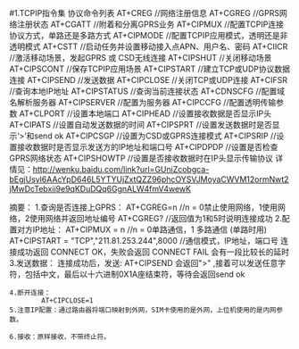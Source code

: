 

#1.TCPIP指令集
协议命令列表
	AT+CREG     //网络注册信息
	AT+CGREG    //GPRS网络注册状态
	AT+CGATT    //附着和分离GPRS业务
	AT+CIPMUX   //配置TCPIP连接协议方式，单路还是多路方式
	AT+CIPMODE  //配置TCPIP应用模式，透明还是非透明模式
	AT+CSTT     //启动任务并设置移动接入点APN、用户名、密码
	AT+CIICR    //激活移动场景，发起GPRS 或 CSD无线连接
	AT+CIPSHUT  //关闭移动场景
	AT+CIPSCONT //保存TCPIP应用场景
	AT+CIPSTART //建立TCP或UDP协议数据连接
	AT+CIPSEND  //发送数据 
	AT+CIPCLOSE //关闭TCP或UDP连接
	AT+CIFSR    //查询本地IP地址
	AT+CIPSTATUS  //查询当前连接状态
	AT+CDNSCFG   //配置域名解析服务器
	AT+CIPSERVER  //配置为服务器
	AT+CIPCCFG  //配置透明传输参数
	AT+CLPORT   //设置本地端口
	AT+CIPHEAD  //设置接收数据是否显示IP头
	AT+CIPATS   //设置自动发送数据的时间
	AT+CIPSPRT  //设置发送数据时是否显示‘>’和send ok 
	AT+CIPCSGP  //设置为CSD或GPRS连接模式
	AT+CIPSRIP    //设置接收数据时是否显示发送方的IP地址和端口号
	AT+CIPDPDP    //设置是否检查GPRS网络状态
	AT+CIPSHOWTP  //设置是否接收数据时在IP头显示传输协议
详情见：http://wenku.baidu.com/link?url=GUniZcobgca-bEgjUsyl6AAcYpD646L5YTYUjZxtQZZ96phcOYSVJMoyaCWVM12ormNwt2jMwDcTebxii9e9qKDuDQq6GgnALW4fmV4wewK

摘要：
	1.查询是否连接上GPRS：
		AT+CGREG=n   //n = 0禁止使用网络，1使用网络，2使用网络并返回地址编号
		AT+CGREG?   //返回值为1和5时说明连接成功
	2.配置对方IP地址：
		AT+CIPMUX = n  //n = 0单路通信，1 多路通信
		(单路时用)
		AT+CIPSTART = "TCP","211.81.253.244",8000 //通信模式，IP地址，端口号  连接成功返回 CONNECT OK，失败会返回 CONNECT FAIL 会有一段比较长的延时
	3.发送数据：
		连接成功后，发送:
			AT+CIPSEND
		会返回">" ,接着可以发送任意字符，包括中文，最后以十六进制0X1A座结束符，等待会返回send ok

	4.断开连接：
			AT+CIPCLOSE=1
	5.注意IP配置：通过路由器将端口映射到外网，SIM卡使用的是外网，上位机使用的是内网参数。

	6.接收：原样接收，不带终止符。
